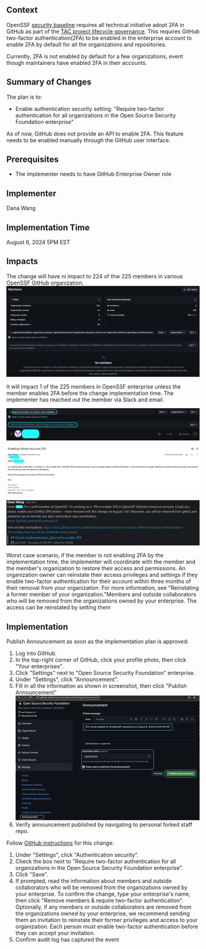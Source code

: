 ## Context
OpenSSF [security baseline](https://github.com/ossf/tac/blob/main/process/security_baseline.md#security-baseline---once-sandbox) requires all technical initiative adopt 2FA in GitHub as part of the [TAC project lifecycle governance](https://github.com/ossf/tac/blob/main/process/project-lifecycle.md#sandbox). 
This requires GitHub two-factor authentication(2FA) to be enabled in the enterprise account to enable 2FA by default for all the organizations and repositories. 

Currently, 2FA is not enabled by default for a few organizations, event though maintainers have enabled 2FA in their accounts. 

## Summary of Changes
The plan is to: 
* Enable authentication security setting: "Require two-factor authentication for all organizations in the Open Source Security Foundation enterprise" 

As of now, GitHub does not provide an API to enable 2FA. This feature needs to be enabled manually through the GitHub user interface.

## Prerequisites
* The implementer needs to have GitHub Enterprise Owner role

## Implementer
Dana Wang

## Implementation Time
August 6, 2024 5PM EST

## Impacts 

The change will have ni impact to 224 of thw 225 members in various OpenSSF GitHub organization. 
![no impact orgs](https://github.com/ossf/staff/blob/2543a62481f1b10b19a8c89f123847ef19723cb6/operations/github/ent-mfa/images/organizations_not_impacted.png)

It will impact 1 of the 225 members in OpenSSF enterprise unless the member enables 2FA before the change implementation time. The implementer has reached out the member via Slack and email. 

![one member has 2FA disabled](https://github.com/ossf/staff/blob/2543a62481f1b10b19a8c89f123847ef19723cb6/operations/github/ent-mfa/images/2FA_not_enabled_query_result.png)

![email](https://github.com/ossf/staff/blob/2543a62481f1b10b19a8c89f123847ef19723cb6/operations/github/ent-mfa/images/impacted_individual_outreach_email.png)

![slack](https://github.com/ossf/staff/blob/2543a62481f1b10b19a8c89f123847ef19723cb6/operations/github/ent-mfa/images/impacted_individual_outreach_slack.png)

Worst case scenario, if the member is not enabling 2FA by the implementation time, the implementer will coordinate with the member and the member's organization to restore their access and permissions. 
An organization owner can reinstate their access privileges and settings if they enable two-factor authentication for their account within three months of their removal from your organization.
For more information, see "Reinstating a former member of your organization."Members and outside collaborators who will be removed from the organizations owned by your enterprise. The access can be reinstated by setting them  

## Implementation
Publish Announcement as soon as the implementation plan is approved:
1. Log into GitHub.
2. In the top-right corner of GitHub, click your profile photo, then click "Your enterprises".
3. Click "Settings" next to "Open Source Security Foundation" enterprise.
4. Under "Settings", click "Announcement".
5. Fill in all the information as shown in screenshot, then click "Publish Announcement"
   ![announcement](https://github.com/ossf/staff/blob/2d1b599691245c3d166564d7f2f6b2db11ef5f84/operations/github/ent-mfa/images/enterprise_annoucnemen_preview.png)
7. Verify announcement published by navigating to personal forked staff repo.

Follow [GitHub instructions](https://docs.github.com/en/enterprise-cloud@latest/admin/enforcing-policies/enforcing-policies-for-your-enterprise/enforcing-policies-for-security-settings-in-your-enterprise#requiring-two-factor-authentication-for-organizations-in-your-enterprise-account) for this change:
   
1. Under "Settings", click "Authentication security".
2. Check the box next to  "Require two-factor authentication for all organizations in the Open Source Security Foundation enterprise".
3. Click "Save".
4. If prompted, read the information about members and outside collaborators who will be removed from the organizations owned by your enterprise.
To confirm the change, type your enterprise's name, then click "Remove members & require two-factor authentication".
Optionally, if any members or outside collaborators are removed from the organizations owned by your enterprise,
we recommend sending them an invitation to reinstate their former privileges and access to your organization. Each person must enable two-factor authentication before they can accept your invitation.
5. Confirm audit log has captured the event 

